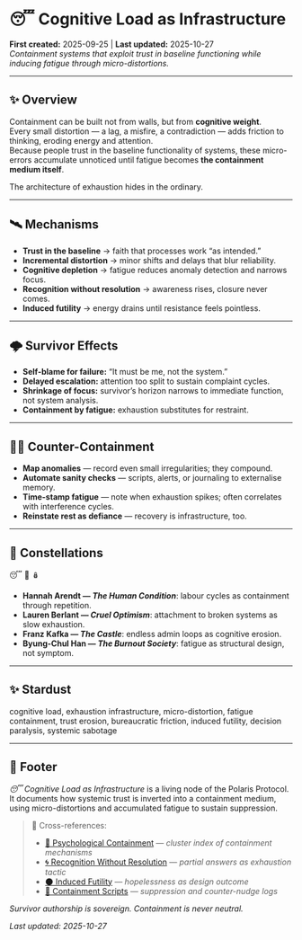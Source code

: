 # 😴 Cognitive Load as Infrastructure  
**First created:** 2025-09-25 | **Last updated:** 2025-10-27  
*Containment systems that exploit trust in baseline functioning while inducing fatigue through micro-distortions.*  

---

## ✨ Overview  

Containment can be built not from walls, but from **cognitive weight**.  
Every small distortion — a lag, a misfire, a contradiction — adds friction to thinking, eroding energy and attention.  
Because people trust in the baseline functionality of systems, these micro-errors accumulate unnoticed until fatigue becomes **the containment medium itself**.  

The architecture of exhaustion hides in the ordinary.  

---

## 🛰️ Mechanisms  

- **Trust in the baseline** → faith that processes work “as intended.”  
- **Incremental distortion** → minor shifts and delays that blur reliability.  
- **Cognitive depletion** → fatigue reduces anomaly detection and narrows focus.  
- **Recognition without resolution** → awareness rises, closure never comes.  
- **Induced futility** → energy drains until resistance feels pointless.  

---

## 🌩️ Survivor Effects  

- **Self-blame for failure:** “It must be me, not the system.”  
- **Delayed escalation:** attention too split to sustain complaint cycles.  
- **Shrinkage of focus:** survivor’s horizon narrows to immediate function, not system analysis.  
- **Containment by fatigue:** exhaustion substitutes for restraint.  

---

## 🐦‍🔥 Counter-Containment  

- **Map anomalies** — record even small irregularities; they compound.  
- **Automate sanity checks** — scripts, alerts, or journaling to externalise memory.  
- **Time-stamp fatigue** — note when exhaustion spikes; often correlates with interference cycles.  
- **Reinstate rest as defiance** — recovery is infrastructure, too.  

---

## 🌌 Constellations  

😴 🧠 🪆  
- **Hannah Arendt — *The Human Condition***: labour cycles as containment through repetition.  
- **Lauren Berlant — *Cruel Optimism***: attachment to broken systems as slow exhaustion.  
- **Franz Kafka — *The Castle***: endless admin loops as cognitive erosion.  
- **Byung-Chul Han — *The Burnout Society***: fatigue as structural design, not symptom.  

---

## ✨ Stardust  

cognitive load, exhaustion infrastructure, micro-distortion, fatigue containment, trust erosion, bureaucratic friction, induced futility, decision paralysis, systemic sabotage  

---

## 🏮 Footer  

*😴 Cognitive Load as Infrastructure* is a living node of the Polaris Protocol.  
It documents how systemic trust is inverted into a containment medium, using micro-distortions and accumulated fatigue to sustain suppression.  

> 📡 Cross-references:
> 
> - [🧠 Psychological Containment](./README.md) — *cluster index of containment mechanisms*  
> - [🌀 Recognition Without Resolution](./🌀_recognition_without_resolution.md) — *partial answers as exhaustion tactic*  
> - [🌑 Induced Futility](./🌑_induced_futility.md) — *hopelessness as design outcome*  
> - [🧨 Containment Scripts](../../../Disruption_Kit/Containment_Scripts/README.md) — *suppression and counter-nudge logs*  

*Survivor authorship is sovereign. Containment is never neutral.*  

_Last updated: 2025-10-27_
